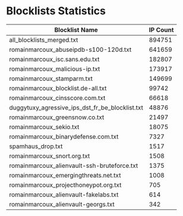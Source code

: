 # Blocklists Statistics
| Blocklist Name | IP Count |
|----|----|
| all_blocklists_merged.txt | 894751 |
| romainmarcoux_abuseipdb-s100-120d.txt | 641659 |
| romainmarcoux_isc.sans.edu.txt | 182807 |
| romainmarcoux_malicious-ip.txt | 173917 |
| romainmarcoux_stamparm.txt | 149699 |
| romainmarcoux_blocklist.de-all.txt | 99742 |
| romainmarcoux_cinsscore.com.txt | 66618 |
| duggytuxy_agressive_ips_dst_fr_be_blocklist.txt | 48876 |
| romainmarcoux_greensnow.co.txt | 21497 |
| romainmarcoux_sekio.txt | 18075 |
| romainmarcoux_binarydefense.com.txt | 7327 |
| spamhaus_drop.txt | 1517 |
| romainmarcoux_snort.org.txt | 1508 |
| romainmarcoux_alienvault-ssh-bruteforce.txt | 1375 |
| romainmarcoux_emergingthreats.net.txt | 1008 |
| romainmarcoux_projecthoneypot.org.txt | 705 |
| romainmarcoux_alienvault-fakelabs.txt | 614 |
| romainmarcoux_alienvault-georgs.txt | 342 |
